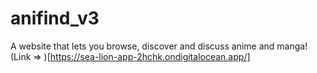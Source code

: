 # anifind_v3
A website that lets you browse, discover and discuss anime and manga!
(Link => )[https://sea-lion-app-2hchk.ondigitalocean.app/]

